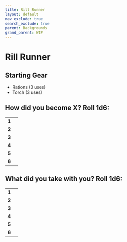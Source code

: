 ```yaml
---
title: Rill Runner
layout: default
nav_exclude: true
search_exclude: true
parent: Backgrounds
grand_parent: WIP
---
```



# Rill Runner

> 

## Starting Gear

- Rations (3 uses)
- Torch (3 uses)

## How did you become X? Roll 1d6:

|       |     |
| ----- | --- |
| **1** |     |
| **2** |     |
| **3** |     |
| **4** |     |
| **5** |     |
| **6** |     |

## What did you take with you? Roll 1d6:

|       |     |
| ----- | --- |
| **1** |     |
| **2** |     |
| **3** |     |
| **4** |     |
| **5** |     |
| **6** |     |
